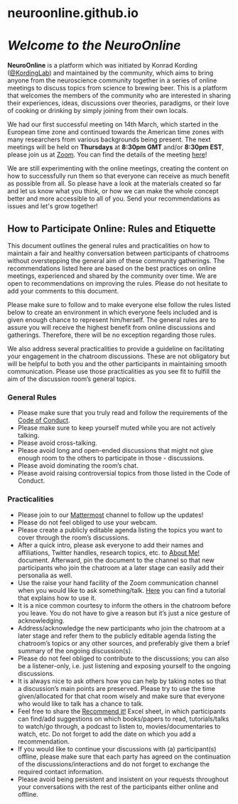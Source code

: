 # neuroonline.github.io

# *Welcome to the NeuroOnline* 

**NeuroOnline** is a platform which was initiated by Konrad Kording ([@KordingLab](https://twitter.com/KordingLab)) and maintained by the community, which aims to bring anyone from the neuroscience community together in a series of online meetings to discuss topics from science to brewing beer. This is a platform that welcomes the members of the community who are interested in sharing their experiences, ideas, discussions over theories, paradigms, or their love of cooking or drinking by simply joining from their own locals.

We had our first successful meeting on 14th March, which started in the European time zone and continued towards the American time zones with many researchers from various backgrounds being present. The next meetings will be held on **Thursdays** at **8:30pm GMT** and/or **8:30pm EST**, please join us at [Zoom](https://zoom.us/j/494356531). You can find the details of the meeting [here](https://docs.google.com/document/d/16tebVYi5Hawepoge41ip7m9rJEFzf_H3j5EZi6dtFGo/edit?usp=sharing)!

We are still experimenting with the online meetings, creating the content on how to successfully run them so that everyone can receive as much benefit as possible from all. So please have a look at the materials created so far and let us know what you think, or how we can make the whole concept better and more accessible to all of you. Send your recommendations as issues and let's grow  together!

## How to Participate Online: Rules and Etiquette

This document outlines the general rules and practicalities on how to maintain a fair and healthy conversation between participants of chatrooms without overstepping the general aim of these community gatherings. The recommendations listed here are based on the best practices on online meetings, experienced and shared by the community over time. We are open to recommendations on improving the rules. Please do not hesitate to add your comments to this document.

Please make sure to follow and to make everyone else follow the rules listed below to create an environment in which everyone feels included and is given enough chance to represent him/herself. The general rules are to assure you will receive the highest benefit from online discussions and gatherings. Therefore, there will be no exception regarding those rules. 

We also address several practicalities to provide a guideline on facilitating your engagement in the chatroom discussions. These are not obligatory but will be helpful to both you and the other participants in maintaining smooth communication. Please use those practicalities as you see fit to fulfill the aim of the discussion room’s general topics. 

### General Rules 

- Please make sure that you truly read and follow the requirements of the [Code of Conduct](https://docs.google.com/document/d/11aE6vv67i9pzOUN7DTypqiAVUutXAijP7_jZTURHhAM/edit?usp=sharing).
- Please make sure to keep yourself muted while you are not actively talking.
- Please avoid cross-talking.
- Please avoid long and open-ended discussions that might not give enough room to the others to participate in those - discussions.
- Please avoid dominating the room’s chat. 
- Please avoid raising controversial topics from those listed in the Code of Conduct. 

### Practicalities

- Please join to our [Mattermost](https://mattermost.brainhack.org/brainhack/channels/neuro-online-now) channel to follow up the updates!
- Please do not feel obliged to use your webcam. 
- Please create a publicly editable agenda listing the topics you want to cover through the room’s discussions.
- After a quick intro, please ask everyone to add their names and affiliations, Twitter handles, research topics, etc. to [About Me!](https://docs.google.com/spreadsheets/d/1Q_dfyYPNHHyz0oUgy6ZoKU7X1T6pEYmutxI7pUyFZ4k/edit?usp=sharing) document. Afterward, pin the document to the channel so that new participants who join the chatroom at a later stage can easily add their personalia as well. 
- Use the raise your hand facility of the Zoom communication channel when you would like to ask something/talk. [Here](https://www.youtube.com/watch?v=5e8eg4_rgwg) you can find a tutorial that explains how to use it.
- It is a nice common courtesy to inform the others in the chatroom before you leave. You do not have to give a reason but it’s just a nice gesture of acknowledging.
- Address/acknowledge the new participants who join the chatroom at a later stage and refer them to the publicly editable agenda listing the chatroom’s topics or any other sources, and preferably give them a brief summary of the ongoing discussion(s). 
- Please do not feel obliged to contribute to the discussions; you can also be a listener-only, i.e. just listening and exposing yourself to the ongoing discussions. 
- It is always nice to ask others how you can help by taking notes so that a discussion’s main points are preserved. 
Please try to use the time given/allocated for that chat room wisely and make sure that everyone who would like to talk has a chance to talk. 
- Feel free to share the [Recommend it!](https://docs.google.com/spreadsheets/d/1dRs4jKGKOEPVhhqGbPSDJTsuTOylssg8lYzPIqHRzcI/edit?usp=sharing) Excel sheet, in which participants can find/add suggestions on which books/papers to read, tutorials/talks to watch/go through, a podcast to listen to, movies/documentaries to watch, etc. Do not forget to add the date on which you add a recommendation.
- If you would like to continue your discussions with (a) participant(s) offline, please make sure that each party has agreed on the continuation of the discussions/interactions and do not forget to exchange the required contact information. 
- Please avoid being persistent and insistent on your requests throughout your conversations with the rest of the participants either online and offline.

